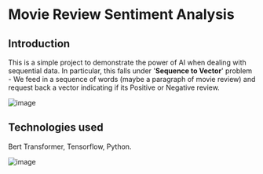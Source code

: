 # Movie Review Sentiment Analysis

## Introduction
This is a simple project to demonstrate the power of AI when dealing with sequential data. In particular, this falls under '**Sequence to Vector**' problem - We feed in a sequence of words (maybe a paragraph of movie review) and request back a vector indicating if its Positive or Negative review.

![image](https://user-images.githubusercontent.com/93938450/166919216-1a81c892-b9f5-4f95-ae1e-e7aeccd21cc2.png)

## Technologies used
Bert Transformer, Tensorflow, Python.

![image](https://user-images.githubusercontent.com/93938450/166939841-1348211f-ca21-4d0c-8e02-257110abed01.png)

